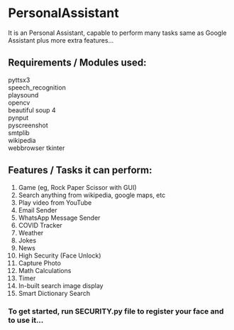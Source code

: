 # PersonalAssistant
It is an Personal Assistant, capable to perform many tasks same as Google Assistant plus more extra features...

## Requirements / Modules used:  
pyttsx3  
speech_recognition  
playsound  
opencv  
beautiful soup 4  
pynput  
pyscreenshot  
smtplib  
wikipedia  
webbrowser 
tkinter  

## Features / Tasks it can perform:  
1. Game (eg, Rock Paper Scissor with GUI)  
2. Search anything from wikipedia, google maps, etc  
3. Play video from YouTube  
4. Email Sender  
5. WhatsApp Message Sender  
6. COVID Tracker  
7. Weather  
8. Jokes  
9. News  
10. High Security (Face Unlock)  
11. Capture Photo  
12. Math Calculations  
13. Timer  
14. In-built search image display  
15. Smart Dictionary Search  

### To get started, run SECURITY.py file to register your face and to use it...
